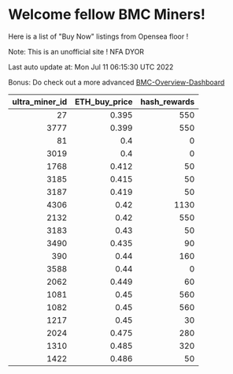 # Welcome fellow BMC Miners!
Here is a list of "Buy Now" listings from Opensea floor !

Note: This is an unofficial site ! NFA DYOR

Last auto update at: Mon Jul 11 06:15:30 UTC 2022

Bonus: Do check out a more advanced [BMC-Overview-Dashboard](https://dune.com/defifunk/BMC-Overview-Dashboard)


|   ultra_miner_id |   ETH_buy_price |   hash_rewards |
|-----------------:|----------------:|---------------:|
|               27 |           0.395 |            550 |
|             3777 |           0.399 |            550 |
|               81 |           0.4   |              0 |
|             3019 |           0.4   |              0 |
|             1768 |           0.412 |             50 |
|             3185 |           0.415 |             50 |
|             3187 |           0.419 |             50 |
|             4306 |           0.42  |           1130 |
|             2132 |           0.42  |            550 |
|             3183 |           0.43  |             50 |
|             3490 |           0.435 |             90 |
|              390 |           0.44  |            160 |
|             3588 |           0.44  |              0 |
|             2062 |           0.449 |             60 |
|             1081 |           0.45  |            560 |
|             1082 |           0.45  |            560 |
|             1217 |           0.45  |             30 |
|             2024 |           0.475 |            280 |
|             1310 |           0.485 |            320 |
|             1422 |           0.486 |             50 |